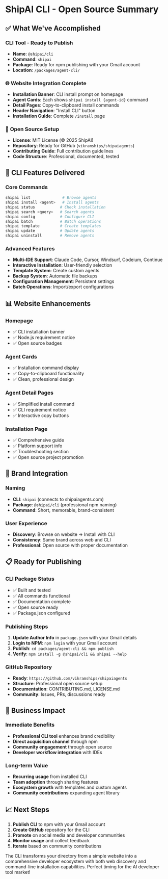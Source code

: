 # ShipAI CLI - Open Source Summary

## ✅ What We've Accomplished

### **CLI Tool - Ready to Publish**
- **Name**: `@shipai/cli`
- **Command**: `shipai`
- **Package**: Ready for npm publishing with your Gmail account
- **Location**: `/packages/agent-cli/`

### 🌐 **Website Integration Complete**
- **Installation Banner**: CLI install prompt on homepage
- **Agent Cards**: Each shows `shipai install {agent-id}` command
- **Detail Pages**: Copy-to-clipboard install commands
- **Header Navigation**: "Install CLI" button
- **Installation Guide**: Complete `/install` page

### 📄 **Open Source Setup**
- **License**: MIT License (© 2025 ShipAI)
- **Repository**: Ready for GitHub (`vikramships/shipaiagents`)
- **Contributing Guide**: Full contribution guidelines
- **Code Structure**: Professional, documented, tested

## 🚀 **CLI Features Delivered**

### Core Commands
```bash
shipai list              # Browse agents
shipai install <agent>   # Install agents
shipai status           # Check installation
shipai search <query>   # Search agents
shipai config           # Configure CLI
shipai batch            # Batch operations
shipai template         # Create templates
shipai update           # Update agents
shipai uninstall        # Remove agents
```

### Advanced Features
- **Multi-IDE Support**: Claude Code, Cursor, Windsurf, Codeium, Continue
- **Interactive Installation**: User-friendly selection
- **Template System**: Create custom agents
- **Backup System**: Automatic file backups
- **Configuration Management**: Persistent settings
- **Batch Operations**: Import/export configurations

## 📊 **Website Enhancements**

### Homepage
- ✅ CLI installation banner
- ✅ Node.js requirement notice
- ✅ Open source badges

### Agent Cards
- ✅ Installation command display
- ✅ Copy-to-clipboard functionality
- ✅ Clean, professional design

### Agent Detail Pages
- ✅ Simplified install command
- ✅ CLI requirement notice
- ✅ Interactive copy buttons

### Installation Page
- ✅ Comprehensive guide
- ✅ Platform support info
- ✅ Troubleshooting section
- ✅ Open source project promotion

## 🎯 **Brand Integration**

### Naming
- **CLI**: `shipai` (connects to shipaiagents.com)
- **Package**: `@shipai/cli` (professional npm naming)
- **Command**: Short, memorable, brand-consistent

### User Experience
- **Discovery**: Browse on website → Install with CLI
- **Consistency**: Same brand across web and CLI
- **Professional**: Open source with proper documentation

## 📋 **Ready for Publishing**

### CLI Package Status
- ✅ Built and tested
- ✅ All commands functional
- ✅ Documentation complete
- ✅ Open source ready
- ✅ Package.json configured

### Publishing Steps
1. **Update Author Info** in `package.json` with your Gmail details
2. **Login to NPM**: `npm login` with your Gmail account
3. **Publish**: `cd packages/agent-cli && npm publish`
4. **Verify**: `npm install -g @shipai/cli && shipai --help`

### GitHub Repository
- **Ready**: `https://github.com/vikramships/shipaiagents`
- **Structure**: Professional open source setup
- **Documentation**: CONTRIBUTING.md, LICENSE.md
- **Community**: Issues, PRs, discussions ready

## 🚀 **Business Impact**

### Immediate Benefits
- **Professional CLI tool** enhances brand credibility
- **Direct acquisition channel** through npm
- **Community engagement** through open source
- **Developer workflow integration** with IDEs

### Long-term Value
- **Recurring usage** from installed CLI
- **Team adoption** through sharing features
- **Ecosystem growth** with templates and custom agents
- **Community contributions** expanding agent library

## 📈 **Next Steps**

1. **Publish CLI** to npm with your Gmail account
2. **Create GitHub** repository for the CLI
3. **Promote** on social media and developer communities
4. **Monitor usage** and collect feedback
5. **Iterate** based on community contributions

The CLI transforms your directory from a simple website into a comprehensive developer ecosystem with both web discovery and command-line installation capabilities. Perfect timing for the AI developer tool market!